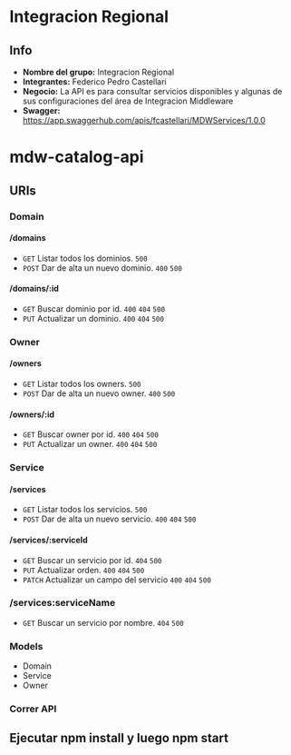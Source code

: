# Integracion Regional

## Info
+ **Nombre del grupo:** Integracion Regional
+ **Integrantes:** Federico Pedro Castellari
+ **Negocio:** La API es para consultar servicios disponibles y algunas de sus configuraciones del área de Integracion Middleware
+ **Swagger:** https://app.swaggerhub.com/apis/fcastellari/MDWServices/1.0.0


# mdw-catalog-api 

## URIs

### Domain

#### /domains

+ `GET` Listar todos los dominios. `500`
+ `POST` Dar de alta un nuevo dominio.  `400` `500` 

#### /domains/:id

+ `GET` Buscar dominio por id. `400` `404` `500`
+ `PUT` Actualizar un dominio. `400` `404` `500`

### Owner

#### /owners

+ `GET` Listar todos los owners. `500`
+ `POST` Dar de alta un nuevo owner.  `400` `500` 

#### /owners/:id

+ `GET` Buscar owner por id. `400` `404` `500`
+ `PUT` Actualizar un owner. `400` `404` `500`

### Service

#### /services

+ `GET` Listar todos los servicios. `500`
+ `POST` Dar de alta un nuevo servicio. `400` `404` `500`

#### /services/:serviceId

+ `GET` Buscar un servicio por id. `404` `500`
+ `PUT` Actualizar orden. `400` `404` `500`
+ `PATCH` Actualizar un campo del servicio `400` `404` `500`

### /services:serviceName

+ `GET` Buscar un servicio por nombre. `404` `500`

### Models

+ Domain
+ Service
+ Owner

### Correr API

## Ejecutar npm install y luego npm start
